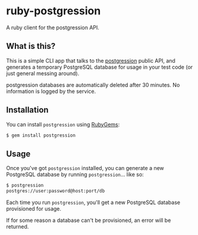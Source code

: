 # ruby-postgression

A ruby client for the postgression API.

## What is this?

This is a simple CLI app that talks to the
[postgression](http://www.postgression.com/) public API, and generates a
temporary PostgreSQL database for usage in your test code (or just general
messing around).

postgression databases are automatically deleted after 30 minutes. No
information is logged by the service.

## Installation

You can install ``postgression`` using
[RubyGems](http://guides.rubygems.org/):

``` bash
$ gem install postgression
```

## Usage

Once you've got ``postgression`` installed, you can generate a new PostgreSQL
database by running ``postgression``... like so:

``` bash
$ postgression
postgres://user:password@host:port/db
```

Each time you run ``postgression``, you'll get a new PostgreSQL database
provisioned for usage.

If for some reason a database can't be provisioned, an error will be returned.
